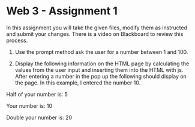 # Web 3 - Assignment 1

In this assignment you will take the given files, modify them as instructed and submit your changes. There is a video on Blackboard to review this process.

1. Use the prompt method ask the user for a number between 1 and 100.

2. Display the following information on the HTML page by calculating the values from the user input and inserting them into the HTML with js. After entering a number in the pop up the following should display on the page. In this example, I entered the number 10.

Half of your number is: 5

Your number is: 10

Double your number is: 20

